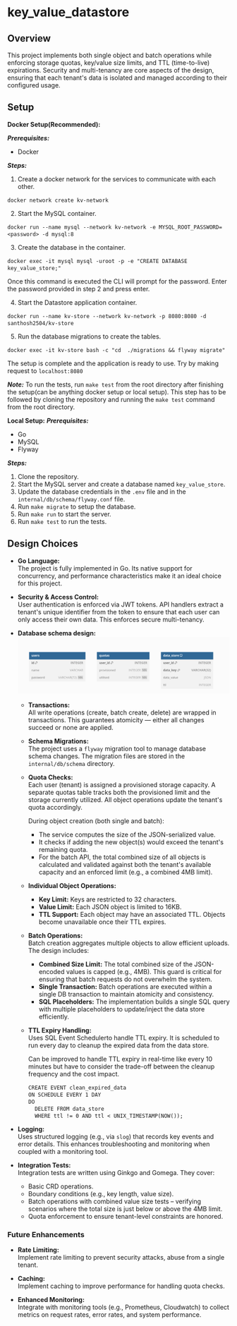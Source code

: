 # key_value_datastore

## Overview

This project implements both single object and batch operations while enforcing storage quotas, key/value size limits, and TTL (time-to-live) expirations. Security and multi-tenancy are core aspects of the design, ensuring that each tenant's data is isolated and managed according to their configured usage.

## Setup

**Docker Setup(Recommended):**

***Prerequisites:***
- Docker

***Steps:***
1. Create a docker network for the services to communicate with each other.
```
docker network create kv-network
```
2. Start the MySQL container.
```
docker run --name mysql --network kv-network -e MYSQL_ROOT_PASSWORD=<password> -d mysql:8
```
3. Create the database in the container.
```
docker exec -it mysql mysql -uroot -p -e "CREATE DATABASE key_value_store;"
```
  Once this command is executed the CLI will prompt for the password. Enter the password provided in step 2 and press enter.

4. Start the Datastore application container.
```
docker run --name kv-store --network kv-network -p 8080:8080 -d santhosh2504/kv-store
```
5. Run the database migrations to create the tables.
```
docker exec -it kv-store bash -c "cd  ./migrations && flyway migrate"
```
The setup is complete and the application is ready to use. Try by making request to `localhost:8080`

***Note:*** To run the tests, run `make test` from the root directory after finishing the setup(can be anything docker setup or local setup). This step has to be followed by cloning the repository and running the `make test` command from the root directory. 


**Local Setup:**
***Prerequisites:***
- Go
- MySQL
- Flyway

***Steps:***
1. Clone the repository.
2. Start the MySQL server and create a database named `key_value_store`.
3. Update the database credentials in the `.env` file and in the `internal/db/schema/flyway.conf` file.
4. Run `make migrate` to setup the database.
5. Run `make run` to start the server.
6. Run `make test` to run the tests.

## Design Choices

- **Go Language:**  
  The project is fully implemented in Go. Its native support for concurrency, and performance characteristics make it an ideal choice for this project.

- **Security & Access Control:**  
  User authentication is enforced via JWT tokens. API handlers extract a tenant's unique identifier from the token to ensure that each user can only access their own data. This enforces secure multi-tenancy.

- **Database schema design:**  
    ![database schema](./schema.png)

    - **Transactions:**  
        All write operations (create, batch create, delete) are wrapped in transactions. This guarantees atomicity — either all changes succeed or none are applied.

    - **Schema Migrations:**  
        The project uses a `flyway` migration tool to manage database schema changes. The migration files are stored in the `internal/db/schema` directory.

    - **Quota Checks:**  
        Each user (tenant) is assigned a provisioned storage capacity. A separate quotas table tracks both the provisioned limit and the storage currently utilized. All object operations update the tenant's quota accordingly.

        During object creation (both single and batch):
        - The service computes the size of the JSON-serialized value.
        - It checks if adding the new object(s) would exceed the tenant's remaining quota.
        - For the batch API, the total combined size of all objects is calculated and validated against both the tenant's available capacity and an enforced limit (e.g., a combined 4MB limit).

    - **Individual Object Operations:**  
        - **Key Limit:** Keys are restricted to 32 characters.
        - **Value Limit:** Each JSON object is limited to   16KB.
        - **TTL Support:** Each object may have an associated TTL. Objects become unavailable once their TTL expires.

    - **Batch Operations:**  
        Batch creation aggregates multiple objects to allow efficient uploads. The design includes:
        - **Combined Size Limit:** The total combined size of the JSON-encoded values is capped (e.g., 4MB). This guard is critical for ensuring that batch requests do not overwhelm the system.
        - **Single Transaction:** Batch operations are executed within a single DB transaction to maintain atomicity and consistency.
        - **SQL Placeholders:** The implementation builds a single SQL query with multiple placeholders to update/inject the data store efficiently. 
   
    - **TTL Expiry Handling:**  
        Uses SQL Event Schedulerto handle TTL expiry. It is scheduled to run every day to cleanup the expired data from the data store. 
        
        Can be improved to handle TTL expiry in real-time like every 10 minutes but have to consider the trade-off between the cleanup frequency and the cost impact.

        ```
        CREATE EVENT clean_expired_data
        ON SCHEDULE EVERY 1 DAY
        DO
          DELETE FROM data_store
          WHERE ttl != 0 AND ttl < UNIX_TIMESTAMP(NOW());
        ```

- **Logging:**  
   Uses structured logging (e.g., via `slog`) that records key events and error details. This enhances troubleshooting and monitoring when coupled with a monitoring tool.

- **Integration Tests:**  
  Integration tests are written using Ginkgo and Gomega. They cover:
  - Basic CRD operations.
  - Boundary conditions (e.g., key length, value size).
  - Batch operations with combined value size tests – verifying scenarios where the total size is just below or above the 4MB limit.
  - Quota enforcement to ensure tenant-level constraints are honored.

### Future Enhancements
  
- **Rate Limiting:**  
  Implement rate limiting to prevent security attacks, abuse from a single tenant.

- **Caching:**  
  Implement caching to improve performance for handling quota checks.
  
- **Enhanced Monitoring:**  
  Integrate with monitoring tools (e.g., Prometheus, Cloudwatch) to collect metrics on request rates, error rates, and system performance.